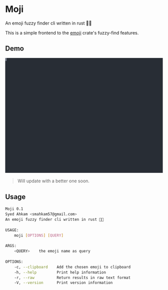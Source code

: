 # Moji

An emoji fuzzy finder cli written in rust 🦀✨

This is a simple frontend to the [emoji](https://docs.rs/emoji/0.2.1/emoji/index.html) crate's fuzzy-find features.

## Demo

![](assets/demo.svg)

> Will update with a better one soon.

## Usage

```sh
Moji 0.1
Syed Ahkam <smahkam57@gmail.com>
An emoji fuzzy finder cli written in rust 🦀✨

USAGE:
    moji [OPTIONS] [QUERY]

ARGS:
    <QUERY>    the emoji name as query

OPTIONS:
    -c, --clipboard    Add the chosen emoji to clipboard
    -h, --help         Print help information
    -r, --raw          Return results in raw text format
    -V, --version      Print version information
```
